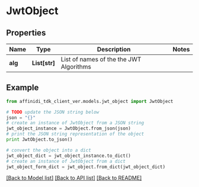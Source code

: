 # JwtObject

## Properties

| Name    | Type          | Description                             | Notes |
| ------- | ------------- | --------------------------------------- | ----- |
| **alg** | **List[str]** | List of names of the the JWT Algorithms |

## Example

```python
from affinidi_tdk_client_ver.models.jwt_object import JwtObject

# TODO update the JSON string below
json = "{}"
# create an instance of JwtObject from a JSON string
jwt_object_instance = JwtObject.from_json(json)
# print the JSON string representation of the object
print JwtObject.to_json()

# convert the object into a dict
jwt_object_dict = jwt_object_instance.to_dict()
# create an instance of JwtObject from a dict
jwt_object_form_dict = jwt_object.from_dict(jwt_object_dict)
```

[[Back to Model list]](../README.md#documentation-for-models) [[Back to API list]](../README.md#documentation-for-api-endpoints) [[Back to README]](../README.md)
